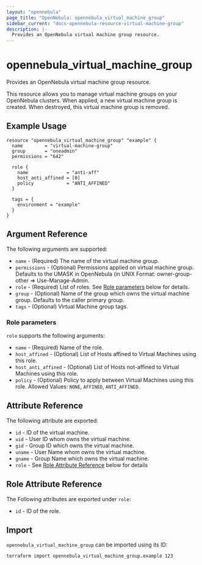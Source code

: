 ```yaml
---
layout: "opennebula"
page_title: "OpenNebula: opennebula_virtual_machine_group"
sidebar_current: "docs-opennebula-resource-virtual-machine-group"
description: |-
  Provides an OpenNebula virtual machine group resource.
---
```


# opennebula_virtual_machine_group

Provides an OpenNebula virtual machine group resource.

This resource allows you to manage virtual machine groups on your OpenNebula clusters. When applied,
a new virtual machine group is created. When destroyed, this virtual machine group is removed.

## Example Usage

```hcl
resource "opennebula_virtual_machine_group" "example" {
  name        = "virtual-machine-group"
  group       = "oneadmin"
  permissions = "642"

  role {
    name              = "anti-aff"
    host_anti_affined = [0]
    policy            = "ANTI_AFFINED"
  }

  tags = {
    environment = "example"
  }
}
```

## Argument Reference

The following arguments are supported:

* `name` - (Required) The name of the virtual machine group.
* `permissions` - (Optional) Permissions applied on virtual machine group. Defaults to the UMASK in OpenNebula (in UNIX Format: owner-group-other => Use-Manage-Admin.
* `role` - (Required) List of roles. See [Role parameters](#role-parameters) below for details.
* `group` - (Optional) Name of the group which owns the virtual machine group. Defaults to the caller primary group.
* `tags` - (Optional) Virtual Machine group tags.

### Role parameters

`role` supports the following arguments:

* `name` - (Required) Name of the role.
* `host_affined` - (Optional) List of Hosts affined to Virtual Machines using this role.
* `host_anti_affined` - (Optional) List of Hosts not-affined to Virtual Machines using this role.
* `policy` - (Optional) Policy to apply between Virtual Machines using this role. Allowed Values: `NONE`, `AFFINED`, `ANTI_AFFINED`.

## Attribute Reference

The following attribute are exported:

* `id` - ID of the virtual machine.
* `uid` - User ID whom owns the virtual machine.
* `gid` - Group ID which owns the virtual machine.
* `uname` - User Name whom owns the virtual machine.
* `gname` - Group Name which owns the virtual machine.
* `role` - See [Role Attribute Reference](#role-attribute-reference) below for details

## Role Attribute Reference

The Following attributes are exported under `role`:

* `id` - ID of the role.

## Import

`opennebula_virtual_machine_group` can be imported using its ID:

```shell
terraform import opennebula_virtual_machine_group.example 123
```

